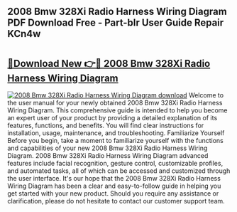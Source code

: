 ## 2008 Bmw 328Xi Radio Harness Wiring Diagram PDF Download Free - Part-bIr User Guide Repair KCn4w

# <h2><a href="http://dfunamj.blite.top/?on=2008+Bmw+328Xi+Radio+Harness+Wiring+Diagram">🔗Download New 👉🔴 2008 Bmw 328Xi Radio Harness Wiring Diagram</a></h2>

[![2008 Bmw 328Xi Radio Harness Wiring Diagram download](https://i.imgur.com/lujVjoI.png)](http://dfunamj.blite.top/?on=2008+Bmw+328Xi+Radio+Harness+Wiring+Diagram)
Welcome to the user manual for your newly obtained 2008 Bmw 328Xi Radio Harness Wiring Diagram. This comprehensive guide is intended to help you become an expert user of your product by providing a detailed explanation of its features, functions, and benefits. You will find clear instructions for installation, usage, maintenance, and troubleshooting. Familiarize Yourself Before you begin, take a moment to familiarize yourself with the functions and capabilities of your new 2008 Bmw 328Xi Radio Harness Wiring Diagram. 2008 Bmw 328Xi Radio Harness Wiring Diagram advanced features include facial recognition, gesture control, customizable profiles, and automated tasks, all of which can be accessed and customized through the user interface. It's our hope that the 2008 Bmw 328Xi Radio Harness Wiring Diagram has been a clear and easy-to-follow guide in helping you get started with your new product. Should you require any assistance or clarification, please do not hesitate to contact our customer support team.
